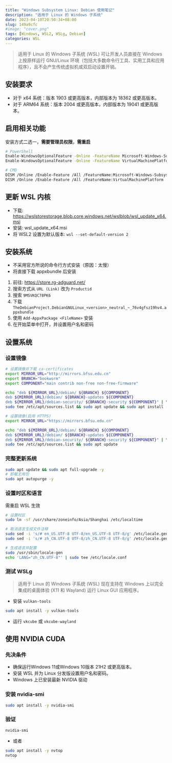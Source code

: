 ```yaml
---
title: "Windows Subsystem Linux: Debian 使用笔记"
description: "适用于 Linux 的 Windows 子系统"
date: 2023-04-10T20:50:34+08:00
slug: 149a9cfc
#image: "cover.png"
tags: [Windows, WSL2, WSLg, Debian]
categories: WSL
---
```


> 适用于 Linux 的 Windows 子系统 (WSL) 可让开发人员直接在 Windows 上按原样运行 GNU/Linux 环境（包括大多数命令行工具、实用工具和应用程序），且不会产生传统虚拟机或双启动设置开销。

## 安装要求

- 对于 x64 系统：版本 1903 或更高版本，内部版本为 18362 或更高版本。
- 对于 ARM64 系统：版本 2004 或更高版本，内部版本为 19041 或更高版本。

## 启用相关功能

安装方式二选一，**需要管理员权限**，**需重启**

```bash
# PowerShell
Enable-WindowsOptionalFeature -Online -FeatureName Microsoft-Windows-Subsystem-Linux -All
Enable-WindowsOptionalFeature -Online -FeatureName VirtualMachinePlatform -All

# CMD
DISM /Online /Enable-Feature /All /FeatureName:Microsoft-Windows-Subsystem-Linux
DISM /Online /Enable-Feature /All /FeatureName:VirtualMachinePlatform
```

## 更新 WSL 内核

- 下载: <https://wslstorestorage.blob.core.windows.net/wslblob/wsl_update_x64.msi>
- 安装: wsl_update_x64.msi
- 将 WSL2 设置为默认版本: `wsl --set-default-version 2`

## 安装系统

- 不采用官方所说的命令行方式安装（原因：太慢）
- 将直接下载 appxbundle 后安装

1. 前往: <https://store.rg-adguard.net/>
2. 搜索方式从 `URL (Link)` 改为 `Productid`
3. 搜索 `9MSVKQC78PK6`
4. 下载 `TheDebianProject.DebianGNULinux_<version>_neutral_~_76v4gfsz19hv4.appxbundle`
5. 使用 `Add-AppxPackage <FileName>` 安装
6. 在开始菜单中打开，并设置用户名和密码

## 设置系统

### 设置镜像

```bash
# 设置镜像并下载 ca-certificates
export MIRROR_URL="http://mirrors.bfsu.edu.cn"
export BRANCH="bookworm"
export COMPONENT="main contrib non-free non-free-firmware"

echo "deb ${MIRROR_URL}/debian/ ${BRANCH} ${COMPONENT}
deb ${MIRROR_URL}/debian/ ${BRANCH}-updates ${COMPONENT}
deb ${MIRROR_URL}/debian-security/ ${BRANCH}-security ${COMPONENT}" | \
sudo tee /etc/apt/sources.list && sudo apt update && sudo apt install -y ca-certificates

# 设置镜像(启用 HTTPS)
export MIRROR_URL="https://mirrors.bfsu.edu.cn"

echo "deb ${MIRROR_URL}/debian/ ${BRANCH} ${COMPONENT}
deb ${MIRROR_URL}/debian/ ${BRANCH}-updates ${COMPONENT}
deb ${MIRROR_URL}/debian-security/ ${BRANCH}-security ${COMPONENT}" | \
sudo tee /etc/apt/sources.list && sudo apt update
```

### 完整更新系统

```bash
sudo apt update && sudo apt full-upgrade -y
# 卸载无用包
sudo apt autopurge -y
```

### 设置时区和语言

需重启 WSL 生效

```bash
# 设置时区
sudo ln -sf /usr/share/zoneinfo/Asia/Shanghai /etc/localtime

# 取消语言生成文件注释
sudo sed -i 's/# en_US.UTF-8 UTF-8/en_US.UTF-8 UTF-8/g' /etc/locale.gen
sudo sed -i 's/# zh_CN.UTF-8 UTF-8/zh_CN.UTF-8 UTF-8/g' /etc/locale.gen

# 生成语言并配置
sudo /usr/sbin/locale-gen
echo 'LANG="zh_CN.UTF-8"' | sudo tee /etc/locale.conf
```

### 测试 WSLg

> 适用于 Linux 的 Windows 子系统 (WSL) 现在支持在 Windows 上以完全集成的桌面体验 (X11 和 Wayland) 运行 Linux GUI 应用程序。

- 安装 `vulkan-tools`

```bash
sudo apt install -y vulkan-tools
```

- 运行 `vkcube` 或 `vkcube-wayland`

## 使用 NVIDIA CUDA

### 先决条件

- 确保运行Windows 11或Windows 10版本 21H2 或更高版本。
- 安装 WSL 并为 Linux 分发版设置用户名和密码。
- Windows 上已安装最新 NVIDIA 驱动

### 安装 nvidia-smi

```bash
sudo apt install -y nvidia-smi
```

### 验证

```bash
nvidia-smi
```

- 或者

```bash
sudo apt install -y nvtop
nvtop
```